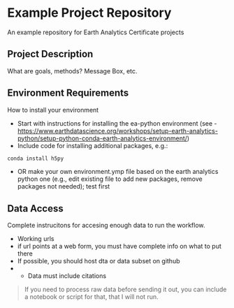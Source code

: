 # Example Project Repository

An example repository for Earth Analytics Certificate projects

## Project Description
What are goals, methods? Message Box, etc.

## Environment Requirements
How to install your environment
  * Start with instructions for installing the ea-python environment (see - https://www.earthdatascience.org/workshops/setup-earth-analytics-python/setup-python-conda-earth-analytics-environment/)
  *  Include code for installing additional packages, e.g.:

  ```bash
  conda install h5py
  ```
  
  * OR make your own environment.ymp file based on the earth analytics python one (e.g., edit existing file to add new packages, remove packages not needed); test first

## Data Access
Complete instrucitons for accesing enough data to run the workflow.
  * Working urls
  * if url points at a web form, you must have complete info on what to put there
  * If possible, you should host dta or data subset on github
  * * Data must include citations

> If you need to process raw data before sending it out, you can include a notebook or script for that, that I will not run.
